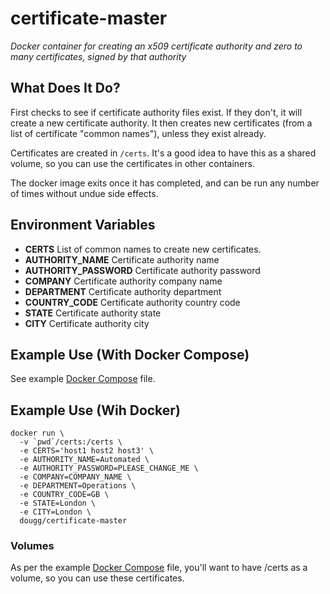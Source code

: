 # certificate-master

_Docker container for creating an x509 certificate authority and zero to many certificates, signed by that authority_

## What Does It Do?

First checks to see if certificate authority files exist. If they don't, it will create a new certificate authority.  It then creates new certificates (from a list of certificate "common names"), unless they exist already.

Certificates are created in ```/certs```. It's a good idea to have this as a shared volume, so you can use the certificates in other containers.

The docker image exits once it has completed, and can be run any number of times without undue side effects.

## Environment Variables


* __CERTS__ List of common names to create new certificates.
* __AUTHORITY_NAME__ Certificate authority name
* __AUTHORITY_PASSWORD__ Certificate authority password
* __COMPANY__ Certificate authority company name
* __DEPARTMENT__ Certificate authority department
* __COUNTRY_CODE__ Certificate authority country code
* __STATE__ Certificate authority state
* __CITY__ Certificate authority city

## Example Use (With Docker Compose)

See example [Docker Compose](https://github.com/douglas-gibbons/certificate-master/blob/master/docker-compose.yml) file.

## Example Use (Wih Docker)

```
docker run \
  -v `pwd`/certs:/certs \
  -e CERTS='host1 host2 host3' \
  -e AUTHORITY_NAME=Automated \
  -e AUTHORITY_PASSWORD=PLEASE_CHANGE_ME \
  -e COMPANY=COMPANY_NAME \
  -e DEPARTMENT=Operations \
  -e COUNTRY_CODE=GB \
  -e STATE=London \
  -e CITY=London \
  dougg/certificate-master
```

### Volumes

As per the example [Docker Compose](https://github.com/douglas-gibbons/certificate-master/blob/master/docker-compose.yml) file, you'll want to have /certs as a volume, so you can use these certificates.

